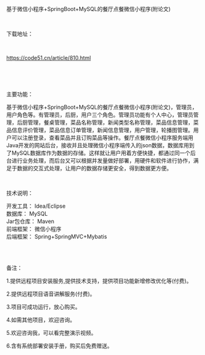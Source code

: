 <p>基于微信小程序+SpringBoot+MySQL的餐厅点餐微信小程序(附论文)</p>

<p>&nbsp;</p>

<p>下载地址：</p>

<p>&nbsp;</p>

<p><a href="http://code51.cn/article/810.html">https://code51.cn/article/810.html</a></p>

<p>&nbsp;</p>

<p>&nbsp;</p>

<p>主要功能：</p>

<p><p>基于微信小程序+SpringBoot+MySQL的餐厅点餐微信小程序(附论文)，管理员，用户角色等。有管理员，后厨，用户三个角色。管理员功能有个人中心，管理员管理，后厨管理，餐桌管理，菜品名称管理，新闻类型名称管理，菜品信息管理，菜品信息评价管理，菜品信息订单管理，新闻信息管理，用户管理，轮播图管理。用户可以注册登录，查看菜品并且订购菜品等操作。餐厅点餐微信小程序服务端用Java开发的网站后台，接收并且处理微信小程序端传入的json数据，数据库用到了MySQL数据库作为数据的存储。这样就让用户用着方便快捷，都通过同一个后台进行业务处理，而后台又可以根据并发量做好部署，用硬件和软件进行协作，满足于数据的交互式处理，让用户的数据存储更安全，得到数据更方便。</p>
</p>

<p>&nbsp;</p>

<p>技术说明：</p>

<p><p>开发工具： Idea/Eclipse<br />
数据库： MySQL<br />
Jar包仓库： Maven<br />
前端框架： 微信小程序<br />
后端框架： Spring+SpringMVC+Mybatis<br />
&nbsp;</p>
</p>

<p>&nbsp;</p>

<p>备注：</p>

<p>1.提供远程项目安装服务,提供技术支持，提供项目功能新增修改优化等(付费)。</p>

<p>2.提供远程项目语音讲解服务(付费)。</p>

<p>3.项目可成功运行，放心购买。</p>

<p>4.如需其他项目，欢迎咨询。</p>

<p>5.欢迎咨询我，可以看完整演示视频。</p>

<p>6.含有系统部署安装手册，购买后免费赠送。</p>
